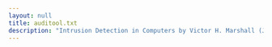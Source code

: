 ```yaml
---
layout: null
title: auditool.txt
description: "Intrusion Detection in Computers by Victor H. Marshall (January 29, 1991)"
---
```

